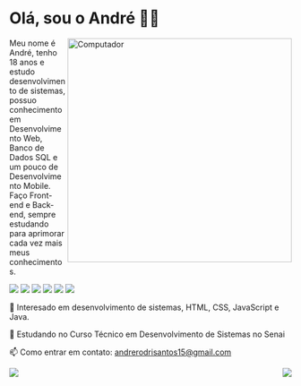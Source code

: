 <h1>Olá, sou o André 👋😄</h1>

<img src="https://raw.githubusercontent.com/MicaelliMedeiros/micaellimedeiros/master/image/computer-illustration.png" min-width="400px" max-width="400px" width="400px" align="right" alt="Computador">

<p align="left"> 
Meu nome é André, tenho 18 anos e estudo desenvolvimento de sistemas, possuo conhecimento em Desenvolvimento Web, Banco de Dados SQL e um pouco de Desenvolvimento Mobile. Faço Front-end e Back-end, sempre estudando para aprimorar cada vez mais meus conhecimentos.
</p>

<p align="left">
  <img src="https://img.shields.io/badge/HTML5-E34F26?style=for-the-badge&logo=html5&logoColor=white"/>
  <img src="https://img.shields.io/badge/CSS3-1572B6?style=for-the-badge&logo=css3&logoColor=white"/>
  <img src="https://img.shields.io/badge/JavaScript-F7DF1E?style=for-the-badge&logo=javascript&logoColor=black"/>
  <img src="https://img.shields.io/badge/React-20232A?style=for-the-badge&logo=react&logoColor=61DAFB"/>
  <img src="https://img.shields.io/badge/Java-ED8B00?style=for-the-badge&logo=java&logoColor=white"/>
  <img src="https://img.shields.io/badge/MySQL-00000F?style=for-the-badge&logo=mysql&logoColor=white"/>
</p>

👀 Interesado em desenvolvimento de sistemas, HTML, CSS, JavaScript e Java.

🌱 Estudando no Curso Técnico em Desenvolvimento de Sistemas no Senai

<p align="left">
  📫 Como entrar em contato:
  <a href="andrerodrisantos15@gmail.com" alt="Gmail">andrerodrisantos15@gmail.com</a>
 </p>

<img align="left" max-width="50%" src="https://github-readme-stats.vercel.app/api?username=AndreRodriSantos&theme=nightowl&count_private=1"/>

<img align="right" max-width="50%" margin="50px" src="https://github-readme-stats.vercel.app/api/top-langs/?username=AndreRodriSantos&layout=compact" />

